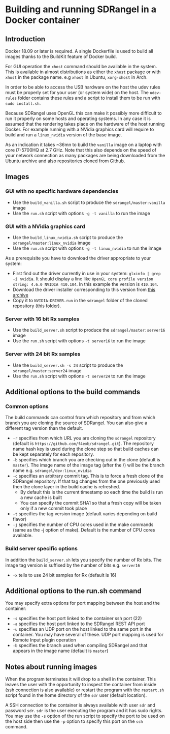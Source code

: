 <h1>Building and running SDRangel in a Docker container</h1>

<h2>Introduction</h2>

Docker 18.09 or later is required. A single Dockerfile is used to build all images thanks to the BuildKit feature of Docker build.

For GUI operation the `xhost` command should be available in the system. This is available in almost distributions as either the `xhost` package or with `xhost` in the package name. e.g `xhost` in Ubuntu, `xorg-xhost` in Arch.

In order to be able to access the USB hardware on the host the udev rules must be properly set for your user (or system wide) on the host. The `udev-rules` folder contains these rules and a script to install them to be run with `sudo install.sh`.

Because SDRangel uses OpenGL this can make it possibly more difficult to run it properly on some hosts and operating systems.  In any case it is assumed that the rendering takes place on the hardware of the host running Docker. For example running with a NVidia graphics card will require to build and run a `linux_nvidia` version of the base image.

As an indication it takes ~36mn to build the `vanilla` image on a laptop with core i7-5700HQ at 2.7 GHz. Note that this also depends on the speed of your network connection as many packages are being downloaded from the Ubuntu archive and also repositories cloned from Github.

<h2>Images</h2>

<h3>GUI with no specific hardware dependencies</h3>

  - Use the `build_vanilla.sh` script to produce the `sdrangel/master:vanilla` image
  - Use the `run.sh` script with options `-g -t vanilla` to run the image

<h3>GUI with a NVidia graphics card</h3>

  - Use the `build_linux_nvidia.sh` script to produce the `sdrangel/master:linux_nvidia` image
  - Use the `run.sh` script with options `-g -t linux_nvidia` to run the image

As a prerequisite you have to download the driver appropriate to your system:

  - First find out the driver currently in use in your system: `glxinfo | grep -i nvidia`. It should display a line like `OpenGL core profile version string: 4.6.0 NVIDIA 410.104`. In this example the version is `410.104`.
  - Download the driver installer corresponding to this version from [this archive](https://www.nvidia.com/object/linux-amd64-display-archive.html)
  - Copy it to `NVIDIA-DRIVER.run` in the `sdrangel` folder of the cloned repository (this folder).

<h3>Server with 16 bit Rx samples</h3>

  - Use the `build_server.sh` script to produce the `sdrangel/master:server16` image
  - Use the `run.sh` script with options `-t server16` to run the image

<h3>Server with 24 bit Rx samples</h3>

  - Use the `build_server.sh -s 24` script to produce the `sdrangel/master:server24` image
  - Use the `run.sh` script with options `-t server24` to run the image

<h2>Additional options to the build commands</h2>

<h3>Common options</h3>

The build commands can control from which repository and from which branch you are cloning the source of SDRangel. You can also give a different tag version than the default.

  - `-r` specifies from which URL you are cloning the `sdrangel` repository (default is `https://github.com/f4exb/sdrangel.git`). The repository name hash key is used during the clone step so that build caches can be kept separately for each repository.
  - `-b` specifies which branch you are checking out in the clone (default is `master`). The image name of the image tag (after the /) will be the branch name e.g. `sdrangel/dev:linux_nvidia`
  - `-c` specifies an arbitrary commit tag. This is to force a fresh clone of the SDRangel repository. If that tag changes from the one previously used then the clone layer in the build cache is refreshed.
    - By default this is the current timestamp so each time the build is run a new cache is built
    - You can specify the commit SHA1 so that a fresh copy will be taken only if a new commit took place
  - `-t` specifies the tag version image (default varies depending on build flavor)
  - `-j` specifies the number of CPU cores used in the make commands (same as the -j option of make). Default is the number of CPU cores available.

<h3>Build server specific options</h3>

In addition the `build_server.sh` lets you specify the number of Rx bits. The image tag version is suffixed by the number of bits e.g. `server16`

  - `-x` tells to use 24 bit samples for Rx (default is 16)

<h2>Additional options to the run.sh command</h2>

You may specify extra options for port mapping between the host and the container:

  - `-s` specifies the host port linked to the container ssh port (22)
  - `-a` specifies the host port linked to the SDRangel REST API port
  - `-u` specifies an UDP port on the host linked to the same port in the container.
  You may have several of these. UDP port mapping is used for Remote Input plugin operation
  - `-b` specifies the branch used when compiling SDRangel and that appears in the image name (default is `master`)

<h2>Notes about running images</h2>

When the program terminates it will drop to a shell in the container. This leaves the user with the opportunity to inspect the container from inside (ssh connection is also available) or restart the program with the `restart.sh` script found in the home directory of the `sdr` user (default location).

A SSH connection to the container is always available with user `sdr` and password `sdr`. `sdr` is the user executing the program and it has sudo rights. You may use the `-s` option of the run script to specify the port to be used on the host side then use the `-p` option to specify this port on the `ssh` command.